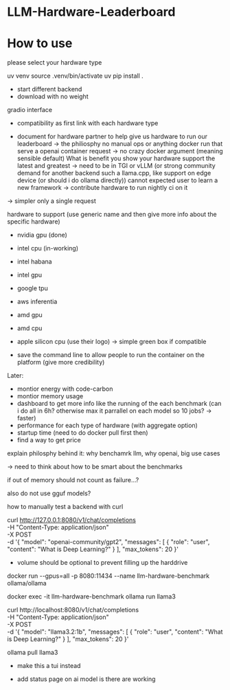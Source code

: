 # LLM-Hardware-Leaderboard

# How to use

please select your hardware type

uv venv
source .venv/bin/activate
uv pip install .

- start different backend
- download with no weight

gradio interface
- compatibility as first link with each hardware type

- document for hardware partner to help give us hardware to run our leaderboard
-> the philiosphy no manual ops or anything docker run that serve a openai container request
-> no crazy docker argument (meaning sensible default)
What is benefit you show your hardware support the latest and greatest
-> need to be in TGI or vLLM (or strong community demand for another backend such a llama.cpp, like support on edge device (or should i do ollama directly)) cannot expected user to learn a new framework
-> contribute hardware to run nightly ci on it

-> simpler only a single request

hardware to support (use generic name and then give more info about the specific hardware)
- nvidia gpu (done)
- intel cpu (in-working)
- intel habana
- intel gpu
- google tpu
- aws inferentia
- amd gpu
- amd cpu
- apple silicon cpu
(use their logo)
-> simple green box if compatible 

- save the command line to allow people to run the container on the platform (give more credibility)

Later:
- montior energy with code-carbon
- montior memory usage
- dashboard to get more info like the running of the each benchmark (can i do all in 6h? otherwise max it parrallel on each model so 10 jobs? -> faster)
- performance for each type of hardware (with aggregate option)
- startup time (need to do docker pull first then)
- find a way to get price


explain philosphy behind it:
why benchamrk llm, why openai, big use cases


-> need to think about how to be smart about the benchmarks

if out of memory should not count as failure...?

also do not use gguf models?


how to manually test a backend with curl

curl http://127.0.0.1:8080/v1/chat/completions \
  -H "Content-Type: application/json" \
  -X POST \
  -d '{
    "model": "openai-community/gpt2",
    "messages": [
      {
        "role": "user",
        "content": "What is Deep Learning?"
      }
    ],
    "max_tokens": 20
  }'


  - volume should be optional to prevent filling up the harddrive


docker run --gpus=all -p 8080:11434 --name llm-hardware-benchmark ollama/ollama

docker exec -it llm-hardware-benchmark ollama run llama3

curl http://localhost:8080/v1/chat/completions \
-H "Content-Type: application/json" \
-X POST \
-d '{
"model": "llama3.2:1b",
"messages": [
    {
    "role": "user",
    "content": "What is Deep Learning?"
    }
],
"max_tokens": 20
}'



ollama pull llama3
- make this a tui instead

- add status page on ai model is there are working 